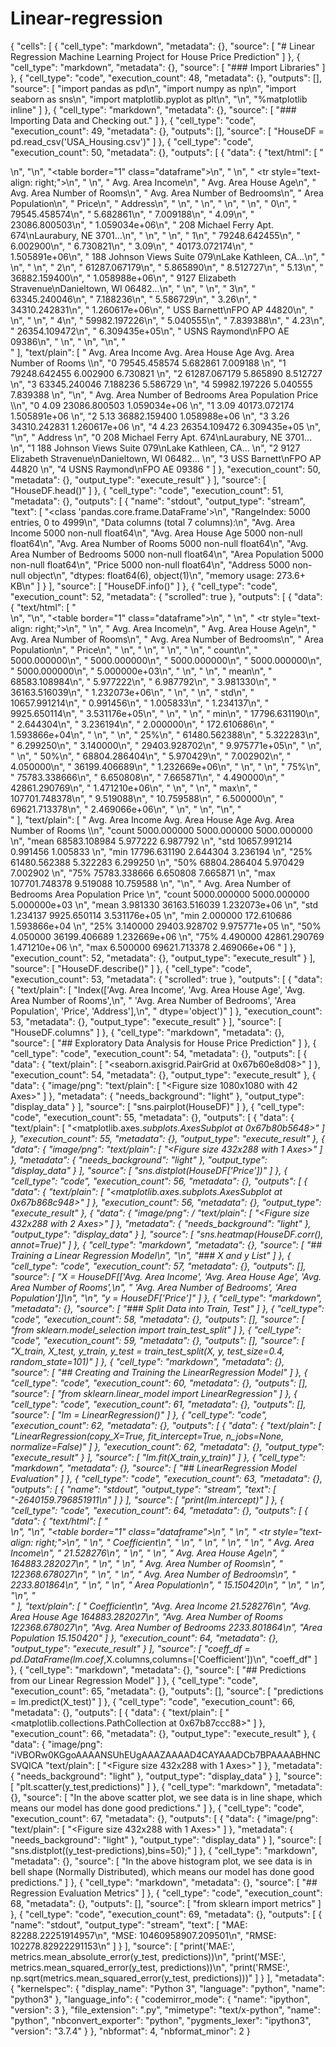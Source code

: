 # Linear-regression
{
 "cells": [
  {
   "cell_type": "markdown",
   "metadata": {},
   "source": [
    "# Linear Regression Machine Learning Project for House Price Prediction"
   ]
  },
  {
   "cell_type": "markdown",
   "metadata": {},
   "source": [
    "### Import Libraries"
   ]
  },
  {
   "cell_type": "code",
   "execution_count": 48,
   "metadata": {},
   "outputs": [],
   "source": [
    "import pandas as pd\n",
    "import numpy as np\n",
    "import seaborn as sns\n",
    "import matplotlib.pyplot as plt\n",
    "\n",
    "%matplotlib inline"
   ]
  },
  {
   "cell_type": "markdown",
   "metadata": {},
   "source": [
    "### Importing Data and Checking out."
   ]
  },
  {
   "cell_type": "code",
   "execution_count": 49,
   "metadata": {},
   "outputs": [],
   "source": [
    "HouseDF = pd.read_csv('USA_Housing.csv')"
   ]
  },
  {
   "cell_type": "code",
   "execution_count": 50,
   "metadata": {},
   "outputs": [
    {
     "data": {
      "text/html": [
       "<div>\n",
       "<style scoped>\n",
       "    .dataframe tbody tr th:only-of-type {\n",
       "        vertical-align: middle;\n",
       "    }\n",
       "\n",
       "    .dataframe tbody tr th {\n",
       "        vertical-align: top;\n",
       "    }\n",
       "\n",
       "    .dataframe thead th {\n",
       "        text-align: right;\n",
       "    }\n",
       "</style>\n",
       "<table border=\"1\" class=\"dataframe\">\n",
       "  <thead>\n",
       "    <tr style=\"text-align: right;\">\n",
       "      <th></th>\n",
       "      <th>Avg. Area Income</th>\n",
       "      <th>Avg. Area House Age</th>\n",
       "      <th>Avg. Area Number of Rooms</th>\n",
       "      <th>Avg. Area Number of Bedrooms</th>\n",
       "      <th>Area Population</th>\n",
       "      <th>Price</th>\n",
       "      <th>Address</th>\n",
       "    </tr>\n",
       "  </thead>\n",
       "  <tbody>\n",
       "    <tr>\n",
       "      <th>0</th>\n",
       "      <td>79545.458574</td>\n",
       "      <td>5.682861</td>\n",
       "      <td>7.009188</td>\n",
       "      <td>4.09</td>\n",
       "      <td>23086.800503</td>\n",
       "      <td>1.059034e+06</td>\n",
       "      <td>208 Michael Ferry Apt. 674\\nLaurabury, NE 3701...</td>\n",
       "    </tr>\n",
       "    <tr>\n",
       "      <th>1</th>\n",
       "      <td>79248.642455</td>\n",
       "      <td>6.002900</td>\n",
       "      <td>6.730821</td>\n",
       "      <td>3.09</td>\n",
       "      <td>40173.072174</td>\n",
       "      <td>1.505891e+06</td>\n",
       "      <td>188 Johnson Views Suite 079\\nLake Kathleen, CA...</td>\n",
       "    </tr>\n",
       "    <tr>\n",
       "      <th>2</th>\n",
       "      <td>61287.067179</td>\n",
       "      <td>5.865890</td>\n",
       "      <td>8.512727</td>\n",
       "      <td>5.13</td>\n",
       "      <td>36882.159400</td>\n",
       "      <td>1.058988e+06</td>\n",
       "      <td>9127 Elizabeth Stravenue\\nDanieltown, WI 06482...</td>\n",
       "    </tr>\n",
       "    <tr>\n",
       "      <th>3</th>\n",
       "      <td>63345.240046</td>\n",
       "      <td>7.188236</td>\n",
       "      <td>5.586729</td>\n",
       "      <td>3.26</td>\n",
       "      <td>34310.242831</td>\n",
       "      <td>1.260617e+06</td>\n",
       "      <td>USS Barnett\\nFPO AP 44820</td>\n",
       "    </tr>\n",
       "    <tr>\n",
       "      <th>4</th>\n",
       "      <td>59982.197226</td>\n",
       "      <td>5.040555</td>\n",
       "      <td>7.839388</td>\n",
       "      <td>4.23</td>\n",
       "      <td>26354.109472</td>\n",
       "      <td>6.309435e+05</td>\n",
       "      <td>USNS Raymond\\nFPO AE 09386</td>\n",
       "    </tr>\n",
       "  </tbody>\n",
       "</table>\n",
       "</div>"
      ],
      "text/plain": [
       "   Avg. Area Income  Avg. Area House Age  Avg. Area Number of Rooms  \\\n",
       "0      79545.458574             5.682861                   7.009188   \n",
       "1      79248.642455             6.002900                   6.730821   \n",
       "2      61287.067179             5.865890                   8.512727   \n",
       "3      63345.240046             7.188236                   5.586729   \n",
       "4      59982.197226             5.040555                   7.839388   \n",
       "\n",
       "   Avg. Area Number of Bedrooms  Area Population         Price  \\\n",
       "0                          4.09     23086.800503  1.059034e+06   \n",
       "1                          3.09     40173.072174  1.505891e+06   \n",
       "2                          5.13     36882.159400  1.058988e+06   \n",
       "3                          3.26     34310.242831  1.260617e+06   \n",
       "4                          4.23     26354.109472  6.309435e+05   \n",
       "\n",
       "                                             Address  \n",
       "0  208 Michael Ferry Apt. 674\\nLaurabury, NE 3701...  \n",
       "1  188 Johnson Views Suite 079\\nLake Kathleen, CA...  \n",
       "2  9127 Elizabeth Stravenue\\nDanieltown, WI 06482...  \n",
       "3                          USS Barnett\\nFPO AP 44820  \n",
       "4                         USNS Raymond\\nFPO AE 09386  "
      ]
     },
     "execution_count": 50,
     "metadata": {},
     "output_type": "execute_result"
    }
   ],
   "source": [
    "HouseDF.head()"
   ]
  },
  {
   "cell_type": "code",
   "execution_count": 51,
   "metadata": {},
   "outputs": [
    {
     "name": "stdout",
     "output_type": "stream",
     "text": [
      "<class 'pandas.core.frame.DataFrame'>\n",
      "RangeIndex: 5000 entries, 0 to 4999\n",
      "Data columns (total 7 columns):\n",
      "Avg. Area Income                5000 non-null float64\n",
      "Avg. Area House Age             5000 non-null float64\n",
      "Avg. Area Number of Rooms       5000 non-null float64\n",
      "Avg. Area Number of Bedrooms    5000 non-null float64\n",
      "Area Population                 5000 non-null float64\n",
      "Price                           5000 non-null float64\n",
      "Address                         5000 non-null object\n",
      "dtypes: float64(6), object(1)\n",
      "memory usage: 273.6+ KB\n"
     ]
    }
   ],
   "source": [
    "HouseDF.info()"
   ]
  },
  {
   "cell_type": "code",
   "execution_count": 52,
   "metadata": {
    "scrolled": true
   },
   "outputs": [
    {
     "data": {
      "text/html": [
       "<div>\n",
       "<style scoped>\n",
       "    .dataframe tbody tr th:only-of-type {\n",
       "        vertical-align: middle;\n",
       "    }\n",
       "\n",
       "    .dataframe tbody tr th {\n",
       "        vertical-align: top;\n",
       "    }\n",
       "\n",
       "    .dataframe thead th {\n",
       "        text-align: right;\n",
       "    }\n",
       "</style>\n",
       "<table border=\"1\" class=\"dataframe\">\n",
       "  <thead>\n",
       "    <tr style=\"text-align: right;\">\n",
       "      <th></th>\n",
       "      <th>Avg. Area Income</th>\n",
       "      <th>Avg. Area House Age</th>\n",
       "      <th>Avg. Area Number of Rooms</th>\n",
       "      <th>Avg. Area Number of Bedrooms</th>\n",
       "      <th>Area Population</th>\n",
       "      <th>Price</th>\n",
       "    </tr>\n",
       "  </thead>\n",
       "  <tbody>\n",
       "    <tr>\n",
       "      <th>count</th>\n",
       "      <td>5000.000000</td>\n",
       "      <td>5000.000000</td>\n",
       "      <td>5000.000000</td>\n",
       "      <td>5000.000000</td>\n",
       "      <td>5000.000000</td>\n",
       "      <td>5.000000e+03</td>\n",
       "    </tr>\n",
       "    <tr>\n",
       "      <th>mean</th>\n",
       "      <td>68583.108984</td>\n",
       "      <td>5.977222</td>\n",
       "      <td>6.987792</td>\n",
       "      <td>3.981330</td>\n",
       "      <td>36163.516039</td>\n",
       "      <td>1.232073e+06</td>\n",
       "    </tr>\n",
       "    <tr>\n",
       "      <th>std</th>\n",
       "      <td>10657.991214</td>\n",
       "      <td>0.991456</td>\n",
       "      <td>1.005833</td>\n",
       "      <td>1.234137</td>\n",
       "      <td>9925.650114</td>\n",
       "      <td>3.531176e+05</td>\n",
       "    </tr>\n",
       "    <tr>\n",
       "      <th>min</th>\n",
       "      <td>17796.631190</td>\n",
       "      <td>2.644304</td>\n",
       "      <td>3.236194</td>\n",
       "      <td>2.000000</td>\n",
       "      <td>172.610686</td>\n",
       "      <td>1.593866e+04</td>\n",
       "    </tr>\n",
       "    <tr>\n",
       "      <th>25%</th>\n",
       "      <td>61480.562388</td>\n",
       "      <td>5.322283</td>\n",
       "      <td>6.299250</td>\n",
       "      <td>3.140000</td>\n",
       "      <td>29403.928702</td>\n",
       "      <td>9.975771e+05</td>\n",
       "    </tr>\n",
       "    <tr>\n",
       "      <th>50%</th>\n",
       "      <td>68804.286404</td>\n",
       "      <td>5.970429</td>\n",
       "      <td>7.002902</td>\n",
       "      <td>4.050000</td>\n",
       "      <td>36199.406689</td>\n",
       "      <td>1.232669e+06</td>\n",
       "    </tr>\n",
       "    <tr>\n",
       "      <th>75%</th>\n",
       "      <td>75783.338666</td>\n",
       "      <td>6.650808</td>\n",
       "      <td>7.665871</td>\n",
       "      <td>4.490000</td>\n",
       "      <td>42861.290769</td>\n",
       "      <td>1.471210e+06</td>\n",
       "    </tr>\n",
       "    <tr>\n",
       "      <th>max</th>\n",
       "      <td>107701.748378</td>\n",
       "      <td>9.519088</td>\n",
       "      <td>10.759588</td>\n",
       "      <td>6.500000</td>\n",
       "      <td>69621.713378</td>\n",
       "      <td>2.469066e+06</td>\n",
       "    </tr>\n",
       "  </tbody>\n",
       "</table>\n",
       "</div>"
      ],
      "text/plain": [
       "       Avg. Area Income  Avg. Area House Age  Avg. Area Number of Rooms  \\\n",
       "count       5000.000000          5000.000000                5000.000000   \n",
       "mean       68583.108984             5.977222                   6.987792   \n",
       "std        10657.991214             0.991456                   1.005833   \n",
       "min        17796.631190             2.644304                   3.236194   \n",
       "25%        61480.562388             5.322283                   6.299250   \n",
       "50%        68804.286404             5.970429                   7.002902   \n",
       "75%        75783.338666             6.650808                   7.665871   \n",
       "max       107701.748378             9.519088                  10.759588   \n",
       "\n",
       "       Avg. Area Number of Bedrooms  Area Population         Price  \n",
       "count                   5000.000000      5000.000000  5.000000e+03  \n",
       "mean                       3.981330     36163.516039  1.232073e+06  \n",
       "std                        1.234137      9925.650114  3.531176e+05  \n",
       "min                        2.000000       172.610686  1.593866e+04  \n",
       "25%                        3.140000     29403.928702  9.975771e+05  \n",
       "50%                        4.050000     36199.406689  1.232669e+06  \n",
       "75%                        4.490000     42861.290769  1.471210e+06  \n",
       "max                        6.500000     69621.713378  2.469066e+06  "
      ]
     },
     "execution_count": 52,
     "metadata": {},
     "output_type": "execute_result"
    }
   ],
   "source": [
    "HouseDF.describe()"
   ]
  },
  {
   "cell_type": "code",
   "execution_count": 53,
   "metadata": {
    "scrolled": true
   },
   "outputs": [
    {
     "data": {
      "text/plain": [
       "Index(['Avg. Area Income', 'Avg. Area House Age', 'Avg. Area Number of Rooms',\n",
       "       'Avg. Area Number of Bedrooms', 'Area Population', 'Price', 'Address'],\n",
       "      dtype='object')"
      ]
     },
     "execution_count": 53,
     "metadata": {},
     "output_type": "execute_result"
    }
   ],
   "source": [
    "HouseDF.columns"
   ]
  },
  {
   "cell_type": "markdown",
   "metadata": {},
   "source": [
    "## Exploratory Data Analysis for House Price Prediction"
   ]
  },
  {
   "cell_type": "code",
   "execution_count": 54,
   "metadata": {},
   "outputs": [
    {
     "data": {
      "text/plain": [
       "<seaborn.axisgrid.PairGrid at 0x67b60e8d08>"
      ]
     },
     "execution_count": 54,
     "metadata": {},
     "output_type": "execute_result"
    },
    {
     "data": {
      "image/png": 
      "text/plain": [
       "<Figure size 1080x1080 with 42 Axes>"
      ]
     },
     "metadata": {
      "needs_background": "light"
     },
     "output_type": "display_data"
    }
   ],
   "source": [
    "sns.pairplot(HouseDF)"
   ]
  },
  {
   "cell_type": "code",
   "execution_count": 55,
   "metadata": {},
   "outputs": [
    {
     "data": {
      "text/plain": [
       "<matplotlib.axes._subplots.AxesSubplot at 0x67b80b5648>"
      ]
     },
     "execution_count": 55,
     "metadata": {},
     "output_type": "execute_result"
    },
    {
     "data": {
      "image/png": 
      "text/plain": [
       "<Figure size 432x288 with 1 Axes>"
      ]
     },
     "metadata": {
      "needs_background": "light"
     },
     "output_type": "display_data"
    }
   ],
   "source": [
    "sns.distplot(HouseDF['Price'])"
   ]
  },
  {
   "cell_type": "code",
   "execution_count": 56,
   "metadata": {},
   "outputs": [
    {
     "data": {
      "text/plain": [
       "<matplotlib.axes._subplots.AxesSubplot at 0x67b868c948>"
      ]
     },
     "execution_count": 56,
     "metadata": {},
     "output_type": "execute_result"
    },
    {
     "data": {
      "image/png": /
      "text/plain": [
       "<Figure size 432x288 with 2 Axes>"
      ]
     },
     "metadata": {
      "needs_background": "light"
     },
     "output_type": "display_data"
    }
   ],
   "source": [
    "sns.heatmap(HouseDF.corr(), annot=True)"
   ]
  },
  {
   "cell_type": "markdown",
   "metadata": {},
   "source": [
    "## Training a Linear Regression Model\n",
    "\n",
    "### X and y List"
   ]
  },
  {
   "cell_type": "code",
   "execution_count": 57,
   "metadata": {},
   "outputs": [],
   "source": [
    "X = HouseDF[['Avg. Area Income', 'Avg. Area House Age', 'Avg. Area Number of Rooms',\n",
    "               'Avg. Area Number of Bedrooms', 'Area Population']]\n",
    "\n",
    "y = HouseDF['Price']"
   ]
  },
  {
   "cell_type": "markdown",
   "metadata": {},
   "source": [
    "### Split Data into Train, Test"
   ]
  },
  {
   "cell_type": "code",
   "execution_count": 58,
   "metadata": {},
   "outputs": [],
   "source": [
    "from sklearn.model_selection import train_test_split"
   ]
  },
  {
   "cell_type": "code",
   "execution_count": 59,
   "metadata": {},
   "outputs": [],
   "source": [
    "X_train, X_test, y_train, y_test = train_test_split(X, y, test_size=0.4, random_state=101)"
   ]
  },
  {
   "cell_type": "markdown",
   "metadata": {},
   "source": [
    "## Creating and Training the LinearRegression Model"
   ]
  },
  {
   "cell_type": "code",
   "execution_count": 60,
   "metadata": {},
   "outputs": [],
   "source": [
    "from sklearn.linear_model import LinearRegression"
   ]
  },
  {
   "cell_type": "code",
   "execution_count": 61,
   "metadata": {},
   "outputs": [],
   "source": [
    "lm = LinearRegression()"
   ]
  },
  {
   "cell_type": "code",
   "execution_count": 62,
   "metadata": {},
   "outputs": [
    {
     "data": {
      "text/plain": [
       "LinearRegression(copy_X=True, fit_intercept=True, n_jobs=None, normalize=False)"
      ]
     },
     "execution_count": 62,
     "metadata": {},
     "output_type": "execute_result"
    }
   ],
   "source": [
    "lm.fit(X_train,y_train)"
   ]
  },
  {
   "cell_type": "markdown",
   "metadata": {},
   "source": [
    "## LinearRegression Model Evaluation"
   ]
  },
  {
   "cell_type": "code",
   "execution_count": 63,
   "metadata": {},
   "outputs": [
    {
     "name": "stdout",
     "output_type": "stream",
     "text": [
      "-2640159.796851911\n"
     ]
    }
   ],
   "source": [
    "print(lm.intercept_)"
   ]
  },
  {
   "cell_type": "code",
   "execution_count": 64,
   "metadata": {},
   "outputs": [
    {
     "data": {
      "text/html": [
       "<div>\n",
       "<style scoped>\n",
       "    .dataframe tbody tr th:only-of-type {\n",
       "        vertical-align: middle;\n",
       "    }\n",
       "\n",
       "    .dataframe tbody tr th {\n",
       "        vertical-align: top;\n",
       "    }\n",
       "\n",
       "    .dataframe thead th {\n",
       "        text-align: right;\n",
       "    }\n",
       "</style>\n",
       "<table border=\"1\" class=\"dataframe\">\n",
       "  <thead>\n",
       "    <tr style=\"text-align: right;\">\n",
       "      <th></th>\n",
       "      <th>Coefficient</th>\n",
       "    </tr>\n",
       "  </thead>\n",
       "  <tbody>\n",
       "    <tr>\n",
       "      <th>Avg. Area Income</th>\n",
       "      <td>21.528276</td>\n",
       "    </tr>\n",
       "    <tr>\n",
       "      <th>Avg. Area House Age</th>\n",
       "      <td>164883.282027</td>\n",
       "    </tr>\n",
       "    <tr>\n",
       "      <th>Avg. Area Number of Rooms</th>\n",
       "      <td>122368.678027</td>\n",
       "    </tr>\n",
       "    <tr>\n",
       "      <th>Avg. Area Number of Bedrooms</th>\n",
       "      <td>2233.801864</td>\n",
       "    </tr>\n",
       "    <tr>\n",
       "      <th>Area Population</th>\n",
       "      <td>15.150420</td>\n",
       "    </tr>\n",
       "  </tbody>\n",
       "</table>\n",
       "</div>"
      ],
      "text/plain": [
       "                                Coefficient\n",
       "Avg. Area Income                  21.528276\n",
       "Avg. Area House Age           164883.282027\n",
       "Avg. Area Number of Rooms     122368.678027\n",
       "Avg. Area Number of Bedrooms    2233.801864\n",
       "Area Population                   15.150420"
      ]
     },
     "execution_count": 64,
     "metadata": {},
     "output_type": "execute_result"
    }
   ],
   "source": [
    "coeff_df = pd.DataFrame(lm.coef_,X.columns,columns=['Coefficient'])\n",
    "coeff_df"
   ]
  },
  {
   "cell_type": "markdown",
   "metadata": {},
   "source": [
    "## Predictions from our Linear Regression Model"
   ]
  },
  {
   "cell_type": "code",
   "execution_count": 65,
   "metadata": {},
   "outputs": [],
   "source": [
    "predictions = lm.predict(X_test)"
   ]
  },
  {
   "cell_type": "code",
   "execution_count": 66,
   "metadata": {},
   "outputs": [
    {
     "data": {
      "text/plain": [
       "<matplotlib.collections.PathCollection at 0x67b87ccc88>"
      ]
     },
     "execution_count": 66,
     "metadata": {},
     "output_type": "execute_result"
    },
    {
     "data": {
      "image/png": "iVBORw0KGgoAAAANSUhEUgAAAZAAAAD4CAYAAADCb7BPAAAABHNCSVQICA
      "text/plain": [
       "<Figure size 432x288 with 1 Axes>"
      ]
     },
     "metadata": {
      "needs_background": "light"
     },
     "output_type": "display_data"
    }
   ],
   "source": [
    "plt.scatter(y_test,predictions)"
   ]
  },
  {
   "cell_type": "markdown",
   "metadata": {},
   "source": [
    "In the above scatter plot, we see data is in line shape, which means our model has done good predictions."
   ]
  },
  {
   "cell_type": "code",
   "execution_count": 67,
   "metadata": {},
   "outputs": [
    {
     "data": {
      "image/png": 
      "text/plain": [
       "<Figure size 432x288 with 1 Axes>"
      ]
     },
     "metadata": {
      "needs_background": "light"
     },
     "output_type": "display_data"
    }
   ],
   "source": [
    "sns.distplot((y_test-predictions),bins=50);"
   ]
  },
  {
   "cell_type": "markdown",
   "metadata": {},
   "source": [
    "In the above histogram plot, we see data is in bell shape (Normally Distributed), which means our model has done good predictions."
   ]
  },
  {
   "cell_type": "markdown",
   "metadata": {},
   "source": [
    "## Regression Evaluation Metrics"
   ]
  },
  {
   "cell_type": "code",
   "execution_count": 68,
   "metadata": {},
   "outputs": [],
   "source": [
    "from sklearn import metrics"
   ]
  },
  {
   "cell_type": "code",
   "execution_count": 69,
   "metadata": {},
   "outputs": [
    {
     "name": "stdout",
     "output_type": "stream",
     "text": [
      "MAE: 82288.22251914957\n",
      "MSE: 10460958907.209501\n",
      "RMSE: 102278.82922291153\n"
     ]
    }
   ],
   "source": [
    "print('MAE:', metrics.mean_absolute_error(y_test, predictions))\n",
    "print('MSE:', metrics.mean_squared_error(y_test, predictions))\n",
    "print('RMSE:', np.sqrt(metrics.mean_squared_error(y_test, predictions)))"
   ]
  }
 ],
 "metadata": {
  "kernelspec": {
   "display_name": "Python 3",
   "language": "python",
   "name": "python3"
  },
  "language_info": {
   "codemirror_mode": {
    "name": "ipython",
    "version": 3
   },
   "file_extension": ".py",
   "mimetype": "text/x-python",
   "name": "python",
   "nbconvert_exporter": "python",
   "pygments_lexer": "ipython3",
   "version": "3.7.4"
  }
 },
 "nbformat": 4,
 "nbformat_minor": 2
} 

